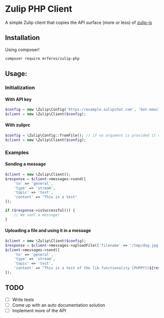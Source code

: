 Zulip PHP Client
====

A simple Zulip client that copies the API surface (more or less) of [zulip-js](https://github.com/zulip/zulip-js)

## Installation
Using composer!
```bash
composer require mrferos/zulip-php
```

## Usage:

### Initialization

#### With API key
```php
$config = new \Zulip\Config('https://example.zulipchat.com', 'bot-email@test.com', 'example');
$client = new \Zulip\Client($config);
```

#### With zuliprc
```php
$config = \Zulip\Config::fromFile(); // if no argument is provided it defaults to ~/zuliprc
$client = new \Zulip\Client($config);
```
### Examples

#### Sending a message
```php
$client = new \Zulip\Client();
$response = $client->messages->send([
    'to' => 'general',
    'type' => 'stream',
    'topic' => 'test',
    'content' => "This is a test"
]);

if ($response->isSuccessful()) {
    // We sent a message!
}
```
#### Uploading a file and using it in a message
```php
$client = new \Zulip\Client($config);
$response = $client->messages->uploadFile(['filename' => '/tmp/dog.jpg']);
$client->messages->send([
    'to' => 'general',
    'type' => 'stream',
    'topic' => 'test',
    'content' => "This is a test of the lib functionality [PUPPY](${response['uri']})"
]);
```

## TODO

- [ ] Write tests
- [ ] Come up with an auto documentation solution
- [ ] Implement more of the API
